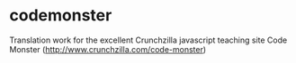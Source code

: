 codemonster
===========

Translation work for the excellent Crunchzilla javascript teaching site Code Monster (http://www.crunchzilla.com/code-monster)
